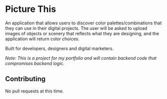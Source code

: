 # Picture This

An application that allows users to discover color palettes/combinations that they can use in their digital projects. The user will be asked to upload images of objects or scenery that reflects what they are designing, and the application will return color choices.

Built for developers, designers and digital marketers.

<em>Note: This is a project for my portfolio and will contain backend code that compromises backend logic.</em>

## Contributing

No pull requests at this time.
